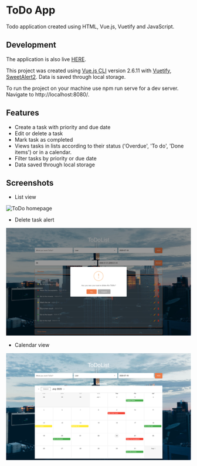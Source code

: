 # ToDo App

Todo application created using HTML, Vue.js, Vuetify and JavaScript. 

## Development

The application is also live [HERE](https://todovuevuetify.web.app/).

This project was created using [Vue.js CLI](https://vuejs.org/) version 2.6.11 with [Vuetify](https://vuetifyjs.com/en/), [SweetAlert2](https://sweetalert2.github.io/).
Data is saved through local storage.

To run the project on your machine use npm run serve for a dev server. Navigate to http://localhost:8080/.

## Features

* Create a task with priority and due date
* Edit or delete a task
* Mark task as completed
* Views tasks in lists according to their status ('Overdue', 'To do', 'Done items') or in a calendar. 
* Filter tasks by priority or due date
* Data saved through local storage

## Screenshots
* List view

![ToDo homepage](src/assets/1.png?raw=true "ToDo homepage")

* Delete task alert

![ToDo delete alert](src/assets/2.png?raw=true "ToDo delete alert")

* Calendar view

![ToDo calendar](src/assets/3.png?raw=true "ToDo calendar")
